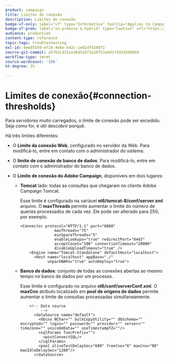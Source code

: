 ```yaml
---
product: campaign
title: Limites de conexão
description: Limites de conexão
badge-v7-only: label="v7" type="Informative" tooltip="Applies to Campaign Classic v7 only"
badge-v7-prem: label="on-premise & hybrid" type="Caution" url="https://experienceleague.adobe.com/docs/campaign-classic/using/installing-campaign-classic/architecture-and-hosting-models/hosting-models-lp/hosting-models.html?lang=en" tooltip="Applies to on-premise and hybrid deployments only"
audience: production
content-type: reference
topic-tags: troubleshooting
exl-id: 4ee05559-e719-4e6e-b42c-1e82df428871
source-git-commit: a5762cd21a1a6d5a5f3a10f53a5d1f43542d99d4
workflow-type: tm+mt
source-wordcount: '156'
ht-degree: 3%

---
```


# Limites de conexão{#connection-thresholds}



Para servidores muito carregados, o limite de conexão pode ser excedido. Seja como for, é útil descobrir porquê.

Há três limites diferentes:

* O **Limite da conexão Web**, configurado no servidor da Web. Para modificá-lo, entre em contato com o administrador do sistema.

* O **limite de conexão de banco de dados**. Para modificá-lo, entre em contato com o administrador do banco de dados.

* O **Limite de conexão do Adobe Campaign**, disponíveis em dois lugares:

   * **Tomcat** lado: todas as consultas que chegaram no cliente Adobe Campaign Tomcat.

      Esse limite é configurado na variável **nl6/tomcat-8/conf/server.xml** arquivo. O **maxThreads** permite aumentar o limite do número de queries processados de cada vez. Ele pode ser alterado para 250, por exemplo.

      ```
      <Connector protocol="HTTP/1.1" port="8080"
                     maxThreads="75"
                     minSpareThreads="5"
                     enableLookups="true" redirectPort="8443"
                     acceptCount="100" connectionTimeout="20000"
                     disableUploadTimeout="true" />
          <Engine name="Tomcat-Standalone" defaultHost="localhost">
            <Host name="localhost" appBase="./"
                  unpackWARs="true" autoDeploy="true">
      ```

   * **Banco de dados**: conjunto de todas as conexões abertas ao mesmo tempo no banco de dados por um processo.

      Esse limite é configurado no arquivo **nl6/conf/serverConf.xml**. O **maxCnx** atributo localizado em **pool de origens de dados** permite aumentar o limite de consultas processadas simultaneamente.

      ```
          <!-- Data source
               -->
            <dataSource name="default">
              <dbcnx NChar="" bulkCopyUtility="" dbSchema="" encrypted="" login="" password="" provider="" server="" timezone="" unicodeData="" useTimestampTZ=""/>
              <sqlParams funcPrefix="">
                <postConnectSQL/>
              </sqlParams>
              <pool aliveTestDelaySec="600" freeCnx="0" maxCnx="90" maxIdleDelaySec="1200"/>
            </dataSource>
      ```
